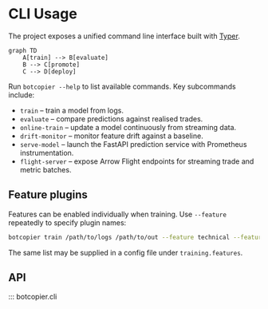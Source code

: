 # CLI Usage

The project exposes a unified command line interface built with [Typer](https://typer.tiangolo.com/).

```mermaid
graph TD
    A[train] --> B[evaluate]
    B --> C[promote]
    C --> D[deploy]
```

Run ``botcopier --help`` to list available commands. Key subcommands include:

- ``train`` – train a model from logs.
- ``evaluate`` – compare predictions against realised trades.
- ``online-train`` – update a model continuously from streaming data.
- ``drift-monitor`` – monitor feature drift against a baseline.
- ``serve-model`` – launch the FastAPI prediction service with Prometheus
  instrumentation.
- ``flight-server`` – expose Arrow Flight endpoints for streaming trade and
  metric batches.

## Feature plugins

Features can be enabled individually when training. Use ``--feature`` repeatedly
to specify plugin names:

```bash
botcopier train /path/to/logs /path/to/out --feature technical --feature custom
```

The same list may be supplied in a config file under ``training.features``.

## API

::: botcopier.cli

